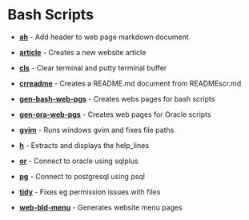 # Bash Scripts

- [**ah**](https://github.com/mjnurse/bash/blob/master/ah) - Add header to web page markdown document

- [**article**](https://github.com/mjnurse/bash/blob/master/article) - Creates a new website article

- [**cls**](https://github.com/mjnurse/bash/blob/master/cls) - Clear terminal and putty terminal buffer

- [**crreadme**](https://github.com/mjnurse/bash/blob/master/crreadme) - Creates a README.md document from READMEscr.md


- [**gen-bash-web-pgs**](https://github.com/mjnurse/bash/blob/master/gen-bash-web-pgs) - Creates webs pages for bash scripts

- [**gen-ora-web-pgs**](https://github.com/mjnurse/bash/blob/master/gen-ora-web-pgs) - Creates web pages for Oracle scripts

- [**gvim**](https://github.com/mjnurse/bash/blob/master/gvim) - Runs windows gvim and fixes file paths

- [**h**](https://github.com/mjnurse/bash/blob/master/h) - Extracts and displays the help_lines

- [**or**](https://github.com/mjnurse/bash/blob/master/or) - Connect to oracle using sqlplus

- [**pg**](https://github.com/mjnurse/bash/blob/master/pg) - Connect to postgresql using psql

- [**tidy**](https://github.com/mjnurse/bash/blob/master/tidy) - Fixes eg permission issues with files

- [**web-bld-menu**](https://github.com/mjnurse/bash/blob/master/web-bld-menu) - Generates website menu pages

